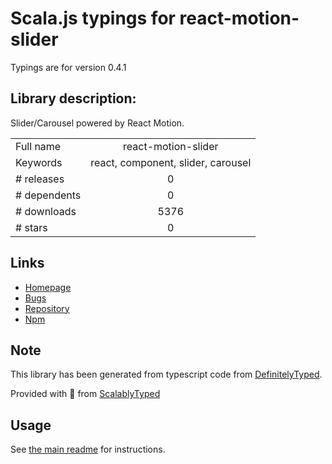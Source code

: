 
# Scala.js typings for react-motion-slider

Typings are for version 0.4.1

## Library description:
Slider/Carousel powered by React Motion.

|                    |                 |
| ------------------ | :-------------: |
| Full name          | react-motion-slider |
| Keywords           | react, component, slider, carousel |
| # releases         | 0 |
| # dependents       | 0 |
| # downloads        | 5376 |
| # stars            | 0 |

## Links
- [Homepage](https://github.com/souporserious/react-motion-slider)
- [Bugs](https://github.com/souporserious/react-motion-slider/issues)
- [Repository](https://github.com/souporserious/react-motion-slider)
- [Npm](https://www.npmjs.com/package/react-motion-slider)
    


## Note
This library has been generated from typescript code from [DefinitelyTyped](https://definitelytyped.org).

Provided with :purple_heart: from [ScalablyTyped](https://github.com/oyvindberg/ScalablyTyped)

## Usage
See [the main readme](../../readme.md) for instructions.


